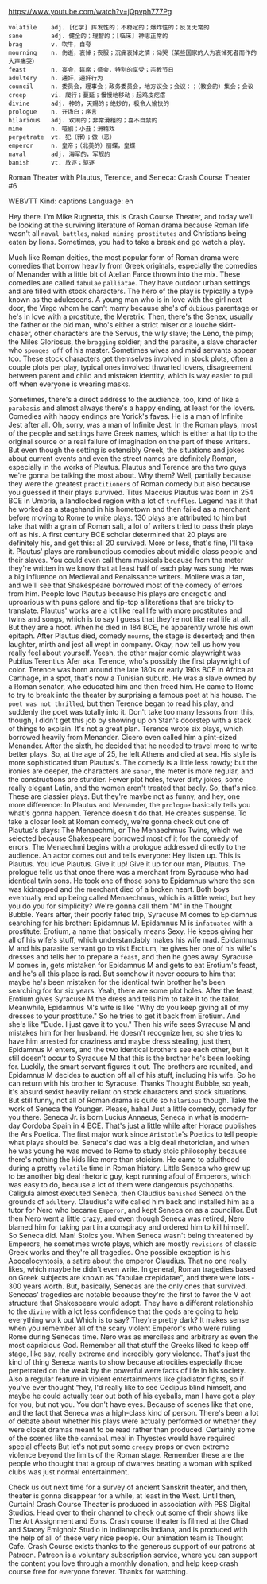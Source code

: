 https://www.youtube.com/watch?v=jQpvph777Pg 

```
volatile    adj. [化学] 挥发性的；不稳定的；爆炸性的；反复无常的
sane        adj. 健全的；理智的；[临床] 神志正常的  
brag        v. 吹牛，自夸
mourning    n. 伤逝，哀悼；丧服；沉痛哀悼之情；恸哭（某些国家的人为哀悼死者而作的大声痛哭）  
feast       n. 宴会，筵席；盛会，特别的享受；宗教节日    
adultery    n. 通奸，通奸行为    
council     n. 委员会，理事会；政务委员会，地方议会；会议：；（教会的）集会；会议
creep       vi. 爬行；蔓延；慢慢地移动；起鸡皮疙瘩
divine      adj. 神的，天赐的；绝妙的，极令人愉快的
prologue    n. 开场白；序言
hilarious   adj. 欢闹的；非常滑稽的；喜不自禁的
mime        n. 哑剧；小丑；滑稽戏
perpetrate  vt. 犯（罪）；做（恶）
emperor     n. 皇帝；（北美的）丽蝶，皇蝶    
naval       adj. 海军的，军舰的    
banish      vt. 放逐；驱逐
```



Roman Theater with Plautus, Terence, and Seneca: Crash Course Theater #6 

WEBVTT Kind: captions Language: en 

Hey there. I'm Mike Rugnetta, this is Crash Course Theater, and today we'll be looking at the surviving literature of Roman drama because Roman life wasn't all `naval battles`, `naked miming prostitutes` and Christians being eaten by lions. Sometimes, you had to take a break and go watch a play. 

Much like Roman deities, the most popular form of Roman drama were comedies that borrow heavily from Greek originals, especially the comedies of Menander with a little bit of Atellan Farce thrown into the mix. These comedies are called `fabulae` `palliatae`. They have outdoor urban settings and are filled with stock characters. The hero of the play is typically a type known as the adulescens. A young man who is in love with the girl next door, the Virgo whom he can't marry because she's of `dubious` parentage or he's in love with a prostitute, the Meretrix. Then, there's the Senex, usually the father or the old man, who's either a strict miser or a louche skirt-chaser, other characters are the Servus, the wily slave; the Leno, the pimp; the Miles Gloriosus, the `bragging` soldier; and the parasite, a slave character who `sponges off` of his master. Sometimes wives and maid servants appear too. These stock characters get themselves involved in stock plots, often a couple plots per play, typical ones involved thwarted lovers, disagreement between parent and child and mistaken identity, which is way easier to pull off when everyone is wearing masks. 

Sometimes, there's a direct address to the audience, too, kind of like a `parabasis` and almost always there's a happy ending, at least for the lovers. Comedies with happy endings are Yorick's faves. He is a man of Infinite Jest after all. Oh, sorry, was a man of Infinite Jest. In the Roman plays, most of the people and settings have Greek names, which is either a hat tip to the original source or a real failure of imagination on the part of these writers. But even though the setting is ostensibly Greek, the situations and jokes about current events and even the street names are definitely Roman, especially in the works of Plautus. Plautus and Terence are the two guys we're gonna be talking the most about. Why them? Well, partially because they were the greatest `practitioners` of Roman comedy but also because you guessed it their plays survived. Titus Maccius Plautus was born in 254 BCE in Umbria, a landlocked region with a lot of `truffles`. Legend has it that he worked as a stagehand in his hometown and then failed as a merchant before moving to Rome to write plays. 130 plays are attributed to him but take that with a grain of Roman salt, a lot of writers tried to pass their plays off as his. A first century BCE scholar determined that 20 plays are definitely his, and get this: all 20 survived. More or less, that's fine, I'll take it. Plautus' plays are rambunctious comedies about middle class people and their slaves. You could even call them musicals because from the meter they're written in we know that at least half of each play was sung. He was a big influence on Medieval and Renaissance writers. Moliere was a fan, and we'll see that Shakespeare borrowed most of the comedy of errors from him. People love Plautus because his plays are energetic and uproarious with puns galore and tip-top alliterations that are tricky to translate. Plautus' works are a lot like real life with more prostitutes and twins and songs, which is to say I guess that they're not like real life at all. But they are a hoot. When he died in 184 BCE, he apparently wrote his own epitaph. After Plautus died, comedy `mourns`, the stage is deserted; and then laughter, mirth and jest all wept in company. Okay, now tell us how you really feel about yourself. Yeesh, the other major comic playwright was Publius Terentius Afer aka. Terence, who's possibly the first playwright of color. Terence was born around the late 180s or early 190s BCE in Africa at Carthage, in a spot, that's now a Tunisian suburb. He was a slave owned by a Roman senator, who educated him and then freed him. He came to Rome to try to break into the theater by surprising a famous poet at his house. `The poet was not thrilled`, but then Terence began to read his play, and suddenly the poet was totally into it. Don't take too many lessons from this, though, I didn't get this job by showing up on Stan's doorstep with a stack of things to explain. It's not a great plan. Terence wrote six plays, which borrowed heavily from Menander. Cicero even called him a pint-sized Menander. After the sixth, he decided that he needed to travel more to write better plays. So, at the age of 25, he left Athens and died at sea. His style is more sophisticated than Plautus's. The comedy is a little less rowdy; but the ironies are deeper, the characters are `saner`, the meter is more regular, and the constructions are sturdier. Fewer plot holes, fewer dirty jokes, some really elegant Latin, and the women aren't treated that badly. So, that's nice. These are classier plays. But they're maybe not as funny, and hey, one more difference: In Plautus and Menander, the `prologue` basically tells you what's gonna happen. Terence doesn't do that. He creates suspense. To take a closer look at Roman comedy, we're gonna check out one of Plautus's plays: The Menaechmi, or The Menaechmus Twins, which we selected because Shakespeare borrowed most of it for the comedy of errors. The Menaechmi begins with a prologue addressed directly to the audience. An actor comes out and tells everyone: Hey listen up. This is Plautus. You love Plautus. Give it up! Give it up for our man, Plautus. The prologue tells us that once there was a merchant from Syracuse who had identical twin sons. He took one of those sons to Epidamnus where the son was kidnapped and the merchant died of a broken heart. Both boys eventually end up being called Menaechmus, which is a little weird, but hey you do you for simplicity? We're gonna call them "M" in the Thought Bubble. Years after, their poorly fated trip, Syracuse M comes to Epidamnus searching for his brother: Epidamnus M. Epidamnus M is `infatuated` with a prostitute: Erotium, a name that basically means Sexy. He keeps giving her all of his wife's stuff, which understandably makes his wife mad. Epidamnus M and his parasite servant go to visit Erotium, he gives her one of his wife's dresses and tells her to prepare a `feast`, and then he goes away. Syracuse M comes in, gets mistaken for Epidamnus M and gets to eat Erotium's feast, and he's all this place is rad. But somehow it never occurs to him that maybe he's been mistaken for the identical twin brother he's been searching for for six years. Yeah, there are some plot holes. After the feast, Erotium gives Syracuse M the dress and tells him to take it to the tailor. Meanwhile, Epidamnus M's wife is like "Why do you keep giving all of my dresses to your prostitute." So he tries to get it back from Erotium. And she's like "Dude. I just gave it to you." Then his wife sees Syracuse M and mistakes him for her husband. He doesn't recognize her, so she tries to have him arrested for craziness and maybe dress stealing, just then, Epidamnus M enters, and the two identical brothers see each other, but it still doesn't occur to Syracuse M that this is the brother he's been looking for. Luckily, the smart servant figures it out. The brothers are reunited, and Epidamnus M decides to auction off all of his stuff, including his wife. So he can return with his brother to Syracuse. Thanks Thought Bubble, so yeah, it's absurd sexist heavily reliant on stock characters and stock situations. But still funny, not all of Roman drama is quite so `hilarious` though. Take the work of Seneca the Younger. Please, haha! Just a little comedy, comedy for you there. Seneca Jr. is born Lucius Annaeus, Seneca in what is modern-day Cordoba Spain in 4 BCE. That's just a little while after Horace publishes the Ars Poetica. The first major work since `Aristotle`'s Poetics to tell people what plays should be. Seneca's dad was a big deal rhetorician, and when he was young he was moved to Rome to study stoic philosophy because there's nothing the kids like more than stoicism. He came to adulthood during a pretty `volatile` time in Roman history. Little Seneca who grew up to be another big deal rhetoric guy, kept running afoul of Emperors, which was easy to do, because a lot of them were dangerous psychopaths. Caligula almost executed Seneca, then Claudius `banished` Seneca on the grounds of `adultery`. Claudius's wife called him back and installed him as a tutor for Nero who became `Emperor`, and kept Seneca on as a councillor. But then Nero went a little crazy, and even though Seneca was retired, Nero blamed him for taking part in a conspiracy and ordered him to kill himself. So Seneca did. Man! Stoics you. When Seneca wasn't being threatened by Emperors, he sometimes wrote plays, which are mostly `revisions` of classic Greek works and they're all tragedies. One possible exception is his Apocalocyntosis, a satire about the emperor Claudius. That no one really likes, which maybe he didn't even write. In general, Roman tragedies based on Greek subjects are known as "fabulae crepidatae", and there were lots - 300 years worth. But, basically, Senecas are the only ones that survived. Senecas' tragedies are notable because they're the first to favor the V act structure that Shakespeare would adopt. They have a different relationship to the `divine` with a lot less confidence that the gods are going to help everything work out Which is to say? They're pretty dark? It makes sense when you remember all of the scary violent Emperor's who were ruling Rome during Senecas time. Nero was as merciless and arbitrary as even the most capricious God. Remember all that stuff the Greeks liked to keep off stage, like say, really extreme and incredibly gory violence. That's just the kind of thing Seneca wants to show because atrocities especially those perpetrated on the weak by the powerful were facts of life in his society. Also a regular feature in violent entertainments like gladiator fights, so if you've ever thought "hey, I'd really like to see Oedipus blind himself, and maybe he could actually tear out both of his eyeballs, man I have got a play for you, but not you. You don't have eyes. Because of scenes like that one, and the fact that Seneca was a high-class kind of person. There's been a lot of debate about whether his plays were actually performed or whether they were closet dramas meant to be read rather than produced. Certainly some of the scenes like the `cannibal` meal in Thyestes would have required special effects But let's not put some `creepy` props or even extreme violence beyond the limits of the Roman stage. Remember these are the people who thought that a group of dwarves beating a woman with spiked clubs was just normal entertainment. 

Check us out next time for a survey of ancient Sanskrit theater, and then, theater is gonna disappear for a while, at least in the West. Until then, Curtain! Crash Course Theater is produced in association with PBS Digital Studios. Head over to their channel to check out some of their shows like The Art Assignment and Eons. Crash course theater is filmed at the Chad and Stacey Emigholz Studio in Indianapolis Indiana, and is produced with the help of all of these very nice people. Our animation team is Thought Cafe. Crash Course exists thanks to the generous support of our patrons at Patreon. Patreon is a voluntary subscription service, where you can support the content you love through a monthly donation, and help keep crash course free for everyone forever. Thanks for watching. 